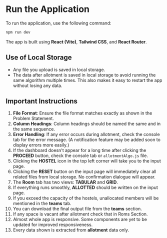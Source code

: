 # Run the Application

To run the application, use the following command:

```bash
npm run dev
```

The app is built using **React (Vite)**, **Tailwind CSS**, and **React Router**.

## Use of Local Storage

- Any file you upload is saved in local storage.
- The data after allotment is saved in local storage to avoid running the same algorithm multiple times. This also makes it easy to restart the app without losing any data.

## Important Instructions

1. **File Format**: Ensure the file format matches exactly as shown in the Problem Statement.
2. **Column Headings**: Column headings should be named the same and in the same sequence.
3. **Error Handling**: If any error occurs during allotment, check the console tab for the error message. (A notification feature may be added soon to display errors more easily.)
4. If the dashboard doesn't appear for a long time after clicking the **PROCEED** button, check the console tab or `allotmentAlgo.js` file.
5. Clicking the **HOSTEL** icon in the top left corner will take you to the input page.
6. Clicking the **RESET** button on the input page will immediately clear all related files from local storage. No confirmation dialogue will appear.
7. The **Room** tab has two views: **TABULAR** and **GRID**.
8. If everything runs smoothly, **ALLOTTED** should be written on the input page.
9. If you exceed the capacity of the hostels, unallocated members will be mentioned in the **teams** tab.
10. You can download the final output file from the **teams** section.
11. If any space is vacant after allotment check that in Roms Section.
12. Almost whole app is responsive. Some components are yet to be updated for improved responsiveness.
13. Every data shown is extracted from **allotment** data only.
